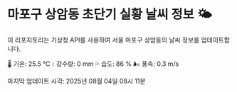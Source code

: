 
# 마포구 상암동 초단기 실황 날씨 정보 🌤️

이 리포지토리는 기상청 API를 사용하여 서울 마포구 상암동의 날씨 정보를 업데이트합니다. 

🌡️ 기온: 25.5 ℃
💧 강수량: 0 mm
💦 습도: 86 %
🌬️ 풍속: 0.3 m/s

마지막 업데이트 시각: 2025년 08월 04일 08시 11분    
